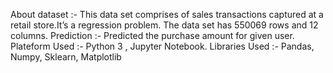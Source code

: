 About dataset :- This data set comprises of sales transactions captured at a retail store.It’s a regression problem. The data set has 550069 rows and 12 columns.
Prediction :- Predicted the purchase amount for given user.
Plateform Used :- Python 3 , Jupyter Notebook.
Libraries Used :- Pandas, Numpy, Sklearn, Matplotlib
